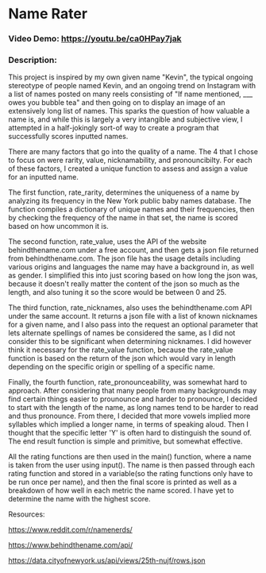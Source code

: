 # Name Rater

### Video Demo: https://youtu.be/ca0HPay7jak

### Description:

This project is inspired by my own given name "Kevin", the typical ongoing stereotype of people named Kevin, and an ongoing trend on Instagram with a list of names posted on many reels consisting of "If name mentioned, \_\_\_ owes you bubble tea" and then going on to display an image of an extensively long list of names. This sparks the question of how valuable a name is, and while this is largely a very intangible and subjective view, I attempted in a half-jokingly sort-of way to create a program that successfully scores inputted names.

There are many factors that go into the quality of a name. The 4 that I chose to focus on were rarity, value, nicknamability, and pronouncibilty. For each of these factors, I created a unique function to assess and assign a value for an inputted name.

The first function, rate_rarity, determines the uniqueness of a name by analyzing its frequency in the New York public baby names database. The function compiles a dictionary of unique names and their frequencies, then by checking the frequency of the name in that set, the name is scored based on how uncommon it is.

The second function, rate_value, uses the API of the website behindthename.com under a free account, and then gets a json file returned from behindthename.com. The json file has the usage details including various origins and languages the name may have a background in, as well as gender. I simplified this into just scoring based on how long the json was, because it doesn't really matter the content of the json so much as the length, and also tuning it so the score would be between 0 and 25.

The third function, rate_nicknames, also uses the behindthename.com API under the same account. It returns a json file with a list of known nicknames for a given name, and I also pass into the request an optional parameter that lets alternate spellings of names be considered the same, as I did not consider this to be significant when determining nicknames. I did however think it necessary for the rate_value function, because the rate_value function is based on the return of the json which would vary in length depending on the specific origin or spelling of a specific name.

Finally, the fourth function, rate_pronounceability, was somewhat hard to approach. After considering that many people from many backgrounds may find certain things easier to prounounce and harder to pronounce, I decided to start with the length of the name, as long names tend to be harder to read and thus pronounce. From there, I decided that more vowels implied more syllables which implied a longer name, in terms of speaking aloud. Then I thought that the specific letter 'Y' is often hard to distinguish the sound of. The end result function is simple and primitive, but somewhat effective.

All the rating functions are then used in the main() function, where a name is taken from the user using input(). The name is then passed through each rating function and stored in a variable(so the rating functions only have to be run once per name), and then the final score is printed as well as a breakdown of how well in each metric the name scored. I have yet to determine the name with the highest score.

Resources:

https://www.reddit.com/r/namenerds/

https://www.behindthename.com/api/

https://data.cityofnewyork.us/api/views/25th-nujf/rows.json
